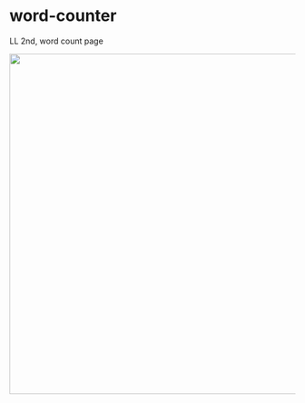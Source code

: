 # word-counter
LL 2nd, word count page

<img src="https://user-images.githubusercontent.com/63948884/103579784-4d549700-4f1c-11eb-8a2e-4c0b4717bbe8.png" width="600px">
